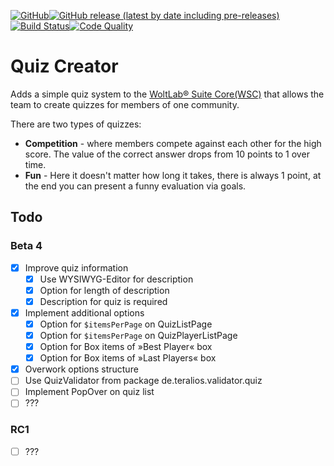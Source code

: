 [![GitHub](https://img.shields.io/github/license/Teralios/quizCreator?style=flat-square)](https://www.gnu.org/licenses/gpl-3.0.txt)[![GitHub release (latest by date including pre-releases)](https://img.shields.io/github/v/release/teralios/quizCreator?include_prereleases&style=flat-square)](https://github.com/Teralios/quizCreator/releases)[![Build Status](https://img.shields.io/travis/Teralios/quizCreator.svg?style=flat-square)](https://travis-ci.org/Teralios/quizCreator)[![Code Quality](https://img.shields.io/scrutinizer/g/Teralios/quizCreator.svg?style=flat-square)](https://scrutinizer-ci.com/g/Teralios/quizCreator/)
# Quiz Creator
Adds a simple quiz system to the [WoltLab® Suite Core(WSC)](https://www.woltlab.com/features/) that allows the team to create quizzes for members of one community.

There are two types of quizzes:
  * __Competition__ - where members compete against each other for the high score. The value of the correct answer drops from 10 points to 1 over time.
  * __Fun__ - Here it doesn't matter how long it takes, there is always 1 point, at the end you can present a funny evaluation via goals.

## Todo
### Beta 4
  - [x] Improve quiz information
    - [x] Use WYSIWYG-Editor for description
    - [x] Option for length of description
    - [x] Description for quiz is required
  - [x] Implement additional options
    - [x] Option for `$itemsPerPage` on QuizListPage
    - [x] Option for `$itemsPerPage` on QuizPlayerListPage
    - [x] Option for Box items of »Best Player« box
    - [x] Option for Box items of »Last Players« box
  - [x] Overwork options structure
  - [ ] Use QuizValidator from package de.teralios.validator.quiz
  - [ ] Implement PopOver on quiz list
  - [ ] ???
 
### RC1
  - [ ] ???
